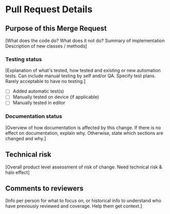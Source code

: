 # Pull Request Details

## Purpose of this Merge Request

[What does the code do? What does it not do? Summary of implementation Description of new classes / methods]

### Testing status

[Explanation of what's tested, how tested and existing or new automation tests. Can include manual testing by self and/or QA. Specify test plans. Rarely acceptable to have no testing.]

- [ ] Added automatic test(s)
- [ ] Manually tested on device (if applicable)
- [ ] Manually tested in editor

### Documentation status

[Overview of how documentation is affected by this change. If there is no effect on documentation, explain why. Otherwise, state which sections are changed and why.]

## Technical risk

[Overall product level assessment of risk of change. Need technical risk & halo effect]

## Comments to reviewers

[Info per person for what to focus on, or historical info to understand who have previously reviewed and coverage. Help them get context.]
